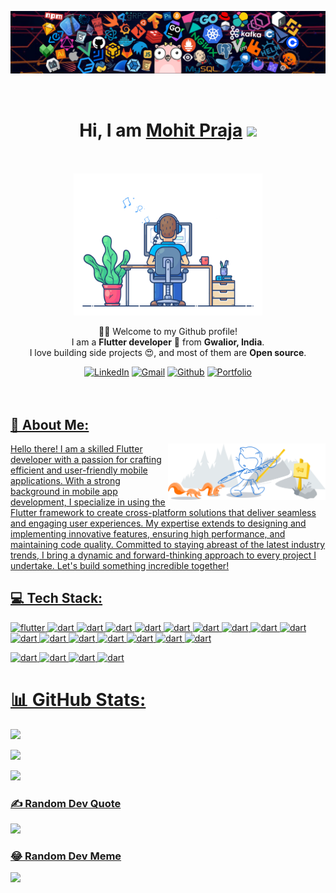 <!-- <img src="https://strapi.dhiwise.com/uploads/618fa90c201104b94458e1fb_647ecd43c5092e1c431f22fd_Flutter_App_Development_A_Step_by_Step_Tutorial_With_Dhi_Wise_E2_80_99s_Flutter_Builder_OG_Image_62b760b8fe.jpg"/> -->

![](assets/header.png)

<!-- <h1 align="center">Hello, I'm Mohit Prajapati</h1> -->
<br>
<div align = "center">
 <h1>Hi, I am 
 <a href="https://mohitpraja.netlify.com" target="_blank">Mohit Praja</a>
 <img src="https://media.giphy.com/media/hvRJCLFzcasrR4ia7z/giphy.gif" width="32">
 <br><br>
 </h1>

 <img src="assets/developer_code.gif" alt="Developer Code" width="60%">
 <p>🙏🏻 Welcome to my Github profile!<br />
        I am a <b>Flutter developer</b> 🚀 from <b>Gwalior, India</b>.<br />
        I love building side projects 😍, and most of them are <b>Open source</b>. </p>
    <div>
        <a href="https://www.linkedin.com/in/mohit-prajapati-3770551a2" target="_blank"><img alt="LinkedIn"
                src="https://img.shields.io/badge/linkedin-%230077B5.svg?&style=for-the-badge&logo=linkedin&logoColor=white" /></a>
          <a href="mailto:immohitpraja@gmail.com" target="_blank">
        <img alt="Gmail"
                src="https://img.shields.io/badge/-Gmail-D14836?style=for-the-badge&logo=gmail&logoColor=white" /></a>
          <a href="https://www.github.com/mohitpraja" target="_blank">
        <img alt="Github"
                src="https://img.shields.io/badge/-Github-424345?style=for-the-badge&logo=github&logoColor=white" /></a>
          <a href="" target="_blank">
          <a href="https://mohitpraja.netlify.com" target="_blank">
        <img alt="Portfolio"
                src="https://img.shields.io/badge/-Portfolio-36a5d1?style=for-the-badge&logo=dribbble&logoColor=white" /></a>
          <a href="" target="_blank">
        <!-- <img alt="Medium"
                src="https://img.shields.io/badge/medium-%2312100E.svg?&style=for-the-badge&logo=medium&logoColor=white" -->
        <!-- <a href="https://www.dribbble.com/aromalanil"><img alt="Dribbble"
                src="https://img.shields.io/badge/dribble-%23EA4C89.svg?&style=for-the-badge&logo=dribbble&logoColor=white-->
    </div>

</div>

<br>
<br>

<h2> 💫 About Me: </h2>

<img width="50%" align="right" alt="Github" src="assets/side-image.svg" />

Hello there! I am a skilled Flutter developer with a passion for crafting efficient and user-friendly mobile applications. With a strong background in mobile app development, I specialize in using the Flutter framework to create cross-platform solutions that deliver seamless and engaging user experiences. My expertise extends to designing and implementing innovative features, ensuring high performance, and maintaining code quality. Committed to staying abreast of the latest industry trends, I bring a dynamic and forward-thinking approach to every project I undertake. Let's build something incredible together!

<h2> 💻 Tech Stack: </h2>
<p align = "left"> 

<img src="https://www.vectorlogo.zone/logos/flutterio/flutterio-icon.svg" alt="flutter" width="30" height="30"/> 
<img src="https://www.vectorlogo.zone/logos/dartlang/dartlang-icon.svg" alt="dart" width="30" height="30"/> 
<img src="https://www.vectorlogo.zone/logos/firebase/firebase-icon.svg" alt="dart" width="30" height="30"/> 
<img src="https://www.vectorlogo.zone/logos/android/android-icon.svg" alt="dart" width="30" height="30"/> 
<img src="https://www.vectorlogo.zone/logos/gradle/gradle-ar21.svg" alt="dart" width="70" height="30"/> 
<img src="https://www.vectorlogo.zone/logos/json/json-icon.svg" alt="dart" width="30" height="30"/> 
<img src="https://www.vectorlogo.zone/logos/mysql/mysql-horizontal.svg" alt="dart" width="80" height="25"/> 
<img src="https://www.vectorlogo.zone/logos/git-scm/git-scm-icon.svg" alt="dart" width="30" height="25"/> 
<img src="https://www.vectorlogo.zone/logos/google_play/google_play-icon.svg" alt="dart" width="30" height="25"/> 
<img src="https://www.vectorlogo.zone/logos/java/java-ar21.svg" alt="dart" width="80" height="30"/> 
<img src="https://www.vectorlogo.zone/logos/getpostman/getpostman-icon.svg" alt="dart" width="30" height="30"/> 
<img src="https://www.vectorlogo.zone/logos/canva/canva-ar21.svg" alt="dart" width="70" height="30"/> 
<img src="https://www.vectorlogo.zone/logos/figma/figma-icon.svg" alt="dart" width="30" height="30"/> 
<img src="https://www.vectorlogo.zone/logos/w3_html5/w3_html5-icon.svg" alt="dart" width="30" height="30"/> 
<img src="https://www.vectorlogo.zone/logos/w3_css/w3_css-icon.svg" alt="dart" width="30" height="30"/> 
<img src="https://www.vectorlogo.zone/logos/javascript/javascript-icon.svg" alt="dart" width="35" height="30"/> 
<img src="https://www.vectorlogo.zone/logos/nodejs/nodejs-horizontal.svg" alt="dart" width="80" height="30"/> 
</p>
<p align="left">
<img src="https://www.vectorlogo.zone/logos/npmjs/npmjs-ar21.svg" alt="dart" width="80" height="30"/> 
<img src="https://www.vectorlogo.zone/logos/netlify/netlify-icon.svg" alt="dart" width="30" height="30"/>  
<img src="https://www.vectorlogo.zone/logos/kaggle/kaggle-ar21.svg" alt="dart" width="80" height="30"/> 
<img src="https://www.vectorlogo.zone/logos/tensorflow/tensorflow-ar21.svg" alt="dart" width="80" height="30"/> 
 </p>






# 📊 GitHub Stats:

![](https://github-readme-stats.vercel.app/api?username=mohitpraja&theme=blue-green)<br/>

![](https://github-readme-streak-stats.herokuapp.com/?user=mohitpraja&theme=dark&hide_border=false)<br/>

![](https://github-readme-stats.vercel.app/api/top-langs/?username=mohitpraja&theme=dark&hide_border=false&include_all_commits=false&count_private=false&layout=compact)

### ✍️ Random Dev Quote

![](https://quotes-github-readme.vercel.app/api?type=horizontal&theme=radical)

### 😂 Random Dev Meme

<img src='https://randommeme-five.vercel.app/' style="height: 400px;"/>

<!-- Proudly created with GPRM ( https://gprm.itsvg.in ) -->
